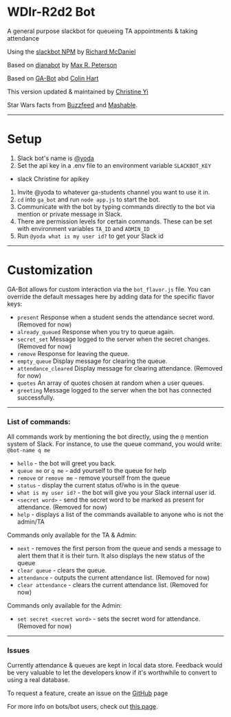 # WDIr-R2d2 Bot
A general purpose slackbot for queueing TA appointments & taking attendance

Using the [slackbot NPM](https://github.com/rmcdaniel/node-slackbot)
by [Richard McDaniel](https://github.com/rmcdaniel)

Based on [dianabot](https://github.com/maxrpeterson/dianabot) by [Max R. Peterson](https://github.com/maxrpeterson)

Based on [GA-Bot](https://github.com/bryanmytko/ga-bot) abd [Colin Hart](https://github.com/colintherobot)

This version updated & maintained by [Christine Yi](https://github.com/hizegi)

Star Wars facts from [Buzzfeed](https://www.buzzfeed.com/awesomer/facts-you-probably-didnt-know-about-the-star-wars-movies?utm_term=.pgnXBG0MA#.mvMYGMzyX) and [Mashable](http://mashable.com/2014/04/17/star-wars-facts/).

-----
# Setup

1. Slack bot's name is [@yoda](https://en.wikipedia.org/wiki/yoda)
1. Set the api key in a .env file to an environment variable `SLACKBOT_KEY`
  - slack Christine for apikey
1. Invite @yoda to whatever ga-students channel you want to use it in.
1. `cd` into `ga_bot` and run `node app.js` to start the bot.
1. Communicate with the bot by typing commands directly to the bot via mention or private message in Slack.
1. There are permission levels for certain commands. These can be set with environment variables `TA_ID` and `ADMIN_ID`
1. Run `@yoda what is my user id?` to get your Slack id

-------
# Customization

GA-Bot allows for custom interaction via the `bot_flavor.js` file. You can override the default messages here by adding data for the specific flavor keys:

- `present` Response when a student sends the attendance secret word. (Removed for now)
- `already_queued` Response when you try to queue again.
- `secret_set` Message logged to the server when the secret changes. (Removed for now)
- `remove` Response for leaving the queue.
- `empty_queue` Display message for clearing the queue.
- `attendance_cleared` Display message for clearing attendance. (Removed for now)
- `quotes` An array of quotes chosen at random when a user queues.
- `greeting` Message logged to the server when the bot has connected successfully.

-------

### List of commands:
All commands work by mentioning the bot directly, using the `@` mention system of Slack. For instance, to use the queue command, you would write: `@bot-name q me`
- `hello` - the bot will greet you back.
- `queue me` or `q me` - add yourself to the queue for help
- `remove` or `remove me` - remove yourself from the queue
- `status` - display the current status of/who is in the queue
- `what is my user id?` - the bot will give you your Slack internal user id.
- `<secret word>` - send the secret word to be marked as present for attendance. (Removed for now)
- `help` - displays a list of the commands available to anyone who is not the admin/TA

Commands only available for the TA & Admin:
- `next` - removes the first person from the queue and sends a message to alert them that it is their turn. It also displays the new status of the queue
- `clear queue` - clears the queue.
- `attendance` - outputs the current attendance list. (Removed for now)
- `clear attendance` - clears the current attendance list. (Removed for now)

Commands only available for the Admin:
- `set secret <secret word>` - sets the secret word for attendance. (Removed for now)

-------

### Issues

Currently attendance & queues are kept in local data store. Feedback would be very valuable to let the developers know if it's worthwhile to convert to using a real database.

To request a feature, create an issue on the [GitHub](https://github.com/bryanmytko/ga-bot)  page

For more info on bots/bot users, check out [this page](https://api.slack.com/bot-users).
